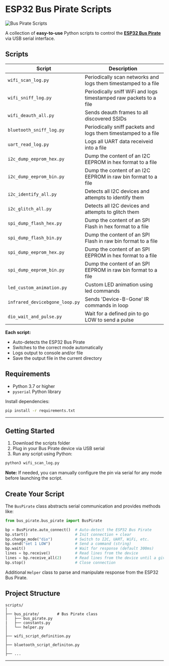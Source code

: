 # ESP32 Bus Pirate Scripts

![Bus Pirate Scripts](bus_pirate_scripts.png)

A collection of **easy-to-use** Python scripts to control the [**ESP32 Bus Pirate**](https://github.com/geo-tp/ESP32-Bus-Pirate) via USB serial interface.

## Scripts

| Script | Description |
|--------|-------------|
| `wifi_scan_log.py` | Periodically scan networks and logs them timestamped to a file |
| `wifi_sniff_log.py` | Periodically sniff WiFi and logs timestamped raw packets to a file |
| `wifi_deauth_all.py` | Sends deauth frames to all discovered SSIDs |
| `bluetooth_sniff_log.py` | Periodically sniff packets and logs them timestamped to a file |
| `uart_read_log.py` | Logs all UART data receiveid into a file |
| `i2c_dump_eeprom_hex.py` | Dump the content of an I2C EEPROM in hex format to a file |
| `i2c_dump_eeprom_bin.py` | Dump the content of an I2C EEPROM in raw bin format to a file |
| `i2c_identify_all.py` | Detects all I2C devices and attempts to identify them |
| `i2c_glitch_all.py` | Detects all I2C devices and attempts to glitch them |
| `spi_dump_flash_hex.py` | Dump the content of an SPI Flash in hex format to a file |
| `spi_dump_flash_bin.py` | Dump the content of an SPI Flash in raw bin format to a file |
| `spi_dump_eeprom_hex.py` | Dump the content of an SPI EEPROM in hex format to a file |
| `spi_dump_eeprom_bin.py` | Dump the content of an SPI EEPROM in raw bin format to a file |
| `led_custom_animation.py` | Custom LED animation using led commands |
| `infrared_devicebgone_loop.py` | Sends 'Device-B-Gone' IR commands in loop |
| `dio_wait_and_pulse.py`  | Wait for a defined pin to go LOW to send a pulse |

**Each script:**
- Auto-detects the ESP32 Bus Pirate
- Switches to the correct mode automatically
- Logs output to console and/or file
- Save the output file in the current directory

## Requirements

- Python 3.7 or higher
- `pyserial` Python library

Install dependencies:
```bash
pip install -r requirements.txt
```

---

##  Getting Started

1. Download the scripts folder
2. Plug in your Bus Pirate device via USB serial
3. Run any script using Python:
```bash
python3 wifi_scan_log.py
```

**Note:** If needed, you can manually configure the pin via serial for any mode before launching the script.

## Create Your Script

The `BusPirate` class abstracts serial communication and provides methods like:

```python
from bus_pirate.bus_pirate import BusPirate

bp = BusPirate.auto_connect()  # Auto-detect the ESP32 Bus Pirate
bp.start()                     # Init connection + clear 
bp.change_mode("dio")          # Switch to I2C, UART, WiFi, etc.
bp.send("set 1 LOW")           # Send a command (string)
bp.wait()                      # Wait for response (default 300ms)
lines = bp.receive()           # Read lines from the device
lines = bp.receive_all(2)      # Read lines from the device until a given silent time
bp.stop()                      # Close connection
```

Additional `Helper` class to parse and manipulate response from the ESP32 Bus Pirate.


## Project Structure

```
scripts/
│
├── bus_pirate/        # Bus Pirate class
│   ├── bus_pirate.py
|   ├── constants.py
│   └── helper.py
│
├── wifi_script_definition.py
│
├── bluetooth_script_definiton.py
│
├── ...

```


---